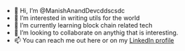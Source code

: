- 👋 Hi, I’m @ManishAnandDevcddscsdc
- 👀 I’m interested in writing utils for the world
- 🌱 I’m currently learning block chain related tech
- 💞️ I’m looking to collaborate on anythig that is interesting.
- 📫 You can reach me out here or on my  [LinkedIn profile](https://www.linkedin.com/in/manishanand94/)

<!---
ManishAnandDev/ManishAnandDev is a ✨ special ✨ repository because its `README.md` (this file) appears on your GitHub profile.
You can click the Preview link to take a look at your changes.
--->
